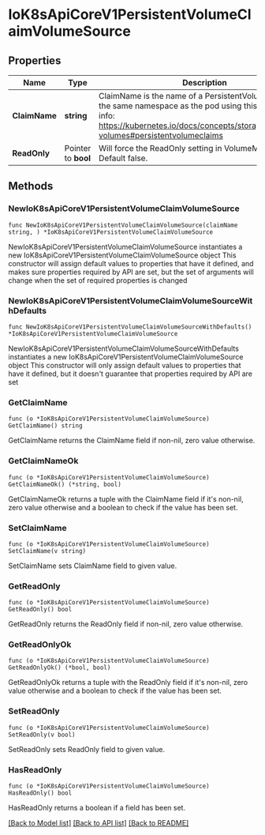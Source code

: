 # IoK8sApiCoreV1PersistentVolumeClaimVolumeSource

## Properties

Name | Type | Description | Notes
------------ | ------------- | ------------- | -------------
**ClaimName** | **string** | ClaimName is the name of a PersistentVolumeClaim in the same namespace as the pod using this volume. More info: https://kubernetes.io/docs/concepts/storage/persistent-volumes#persistentvolumeclaims | 
**ReadOnly** | Pointer to **bool** | Will force the ReadOnly setting in VolumeMounts. Default false. | [optional] 

## Methods

### NewIoK8sApiCoreV1PersistentVolumeClaimVolumeSource

`func NewIoK8sApiCoreV1PersistentVolumeClaimVolumeSource(claimName string, ) *IoK8sApiCoreV1PersistentVolumeClaimVolumeSource`

NewIoK8sApiCoreV1PersistentVolumeClaimVolumeSource instantiates a new IoK8sApiCoreV1PersistentVolumeClaimVolumeSource object
This constructor will assign default values to properties that have it defined,
and makes sure properties required by API are set, but the set of arguments
will change when the set of required properties is changed

### NewIoK8sApiCoreV1PersistentVolumeClaimVolumeSourceWithDefaults

`func NewIoK8sApiCoreV1PersistentVolumeClaimVolumeSourceWithDefaults() *IoK8sApiCoreV1PersistentVolumeClaimVolumeSource`

NewIoK8sApiCoreV1PersistentVolumeClaimVolumeSourceWithDefaults instantiates a new IoK8sApiCoreV1PersistentVolumeClaimVolumeSource object
This constructor will only assign default values to properties that have it defined,
but it doesn't guarantee that properties required by API are set

### GetClaimName

`func (o *IoK8sApiCoreV1PersistentVolumeClaimVolumeSource) GetClaimName() string`

GetClaimName returns the ClaimName field if non-nil, zero value otherwise.

### GetClaimNameOk

`func (o *IoK8sApiCoreV1PersistentVolumeClaimVolumeSource) GetClaimNameOk() (*string, bool)`

GetClaimNameOk returns a tuple with the ClaimName field if it's non-nil, zero value otherwise
and a boolean to check if the value has been set.

### SetClaimName

`func (o *IoK8sApiCoreV1PersistentVolumeClaimVolumeSource) SetClaimName(v string)`

SetClaimName sets ClaimName field to given value.


### GetReadOnly

`func (o *IoK8sApiCoreV1PersistentVolumeClaimVolumeSource) GetReadOnly() bool`

GetReadOnly returns the ReadOnly field if non-nil, zero value otherwise.

### GetReadOnlyOk

`func (o *IoK8sApiCoreV1PersistentVolumeClaimVolumeSource) GetReadOnlyOk() (*bool, bool)`

GetReadOnlyOk returns a tuple with the ReadOnly field if it's non-nil, zero value otherwise
and a boolean to check if the value has been set.

### SetReadOnly

`func (o *IoK8sApiCoreV1PersistentVolumeClaimVolumeSource) SetReadOnly(v bool)`

SetReadOnly sets ReadOnly field to given value.

### HasReadOnly

`func (o *IoK8sApiCoreV1PersistentVolumeClaimVolumeSource) HasReadOnly() bool`

HasReadOnly returns a boolean if a field has been set.


[[Back to Model list]](../README.md#documentation-for-models) [[Back to API list]](../README.md#documentation-for-api-endpoints) [[Back to README]](../README.md)



